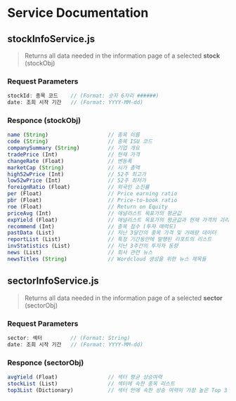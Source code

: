 # Service Documentation

## stockInfoService.js

> Returns all data needed in the information page of a selected **stock** (stockObj)

### Request Parameters

```javascript
stockId: 종목 코드    // (Format: 숫자 6자리 ######)
date: 조희 시작 기간   // (Format: YYYY-MM-dd)
```

### Responce (stockObj)

```javascript
name (String)                   // 종목 이름
code (String)                   // 종목 ISU 코드
companySummary (String)         // 기업 개요
tradePrice (Int)                // 현재 가격
changeRate (Float)              // 변동폭
marketCap (String)              // 시가 총액
high52wPrice (Int)              // 52주 최고가
low52wPrice (Int)               // 52주 최저가
foreignRatio (Float)            // 외국인 소진률
per (Float)                     // Price earning ratio
pbr (Float)                     // Price-to-book ratio
roe (Float)                     // Return on Equity
priceAvg (Int)                  // 애널리스트 목표가의 평균값
expYield (Float)                // 애널리스트 목표가의 평균값과 현재 가격의 괴리율
recommend (Int)                 // 종목 점수 (투자 매력도)
pastData (List)                 // 지난 3달간의 종목 가격 및 거래량 데이터
reportList (List)               // 특정 기간동안에 발행된 리포트의 리스트
invStatistics (List)            // 지난 3주간의 투자자 동향
news (List)                     // 회사 관련 뉴스
newsTitles (String)             // Wordcloud 생성을 위한 뉴스 제목들
```

## sectorInfoService.js

> Returns all data needed in the information page of a selected **sector** (sectorObj)

### Request Parameters

```javascript
sector: 섹터         // (Format: String)
date: 조희 시작 기간   // (Format: YYYY-MM-dd)
```

### Responce (sectorObj)

```javascript
avgYield (Float)                // 섹터 평균 상승여력
stockList (List)                // 섹터에 속한 종목 리스트
top3List (Dictionary)           // 섹터 안에 속한 상승 여력이 가장 높은 Top 3 소섹터
```
